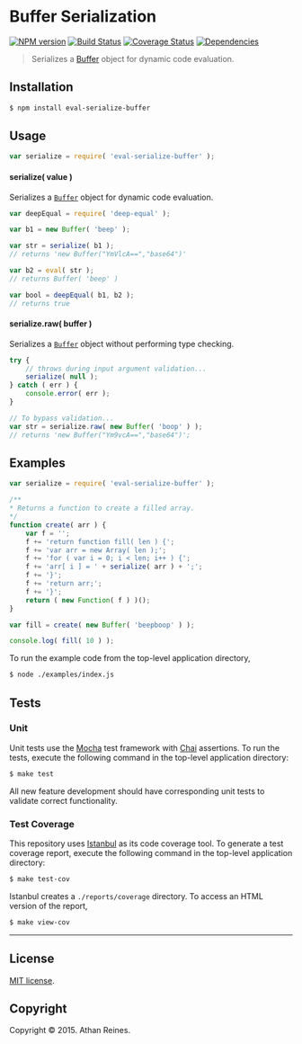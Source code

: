 Buffer Serialization
===
[![NPM version][npm-image]][npm-url] [![Build Status][travis-image]][travis-url] [![Coverage Status][codecov-image]][codecov-url] [![Dependencies][dependencies-image]][dependencies-url]

> Serializes a [Buffer](https://nodejs.org/api/buffer.html) object for dynamic code evaluation.


## Installation

``` bash
$ npm install eval-serialize-buffer
```


## Usage

``` javascript
var serialize = require( 'eval-serialize-buffer' );
```

#### serialize( value )

Serializes a [`Buffer`](https://nodejs.org/api/buffer.html) object for dynamic code evaluation.

``` javascript
var deepEqual = require( 'deep-equal' );

var b1 = new Buffer( 'beep' );

var str = serialize( b1 );
// returns 'new Buffer("YmVlcA==","base64")'

var b2 = eval( str );
// returns Buffer( 'beep' )

var bool = deepEqual( b1, b2 );
// returns true
```


#### serialize.raw( buffer )

Serializes a [`Buffer`](https://nodejs.org/api/buffer.html) object without performing type checking.

``` javascript
try {
	// throws during input argument validation...
	serialize( null );
} catch ( err ) {
	console.error( err );
}

// To bypass validation...
var str = serialize.raw( new Buffer( 'boop' ) );
// returns 'new Buffer("Ym9vcA==","base64")';
```


## Examples

``` javascript
var serialize = require( 'eval-serialize-buffer' );

/**
* Returns a function to create a filled array.
*/
function create( arr ) {
	var f = '';
	f += 'return function fill( len ) {';
	f += 'var arr = new Array( len );';
	f += 'for ( var i = 0; i < len; i++ ) {';
	f += 'arr[ i ] = ' + serialize( arr ) + ';';
	f += '}';
	f += 'return arr;';
	f += '}';
	return ( new Function( f ) )();
}

var fill = create( new Buffer( 'beepboop' ) );

console.log( fill( 10 ) );
```

To run the example code from the top-level application directory,

``` bash
$ node ./examples/index.js
```


## Tests

### Unit

Unit tests use the [Mocha](http://mochajs.org/) test framework with [Chai](http://chaijs.com) assertions. To run the tests, execute the following command in the top-level application directory:

``` bash
$ make test
```

All new feature development should have corresponding unit tests to validate correct functionality.


### Test Coverage

This repository uses [Istanbul](https://github.com/gotwarlost/istanbul) as its code coverage tool. To generate a test coverage report, execute the following command in the top-level application directory:

``` bash
$ make test-cov
```

Istanbul creates a `./reports/coverage` directory. To access an HTML version of the report,

``` bash
$ make view-cov
```


---
## License

[MIT license](http://opensource.org/licenses/MIT).


## Copyright

Copyright &copy; 2015. Athan Reines.


[npm-image]: http://img.shields.io/npm/v/eval-serialize-buffer.svg
[npm-url]: https://npmjs.org/package/eval-serialize-buffer

[travis-image]: http://img.shields.io/travis/kgryte/eval-serialize-buffer/master.svg
[travis-url]: https://travis-ci.org/kgryte/eval-serialize-buffer

[codecov-image]: https://img.shields.io/codecov/c/github/kgryte/eval-serialize-buffer/master.svg
[codecov-url]: https://codecov.io/github/kgryte/eval-serialize-buffer?branch=master

[dependencies-image]: http://img.shields.io/david/kgryte/eval-serialize-buffer.svg
[dependencies-url]: https://david-dm.org/kgryte/eval-serialize-buffer

[dev-dependencies-image]: http://img.shields.io/david/dev/kgryte/eval-serialize-buffer.svg
[dev-dependencies-url]: https://david-dm.org/dev/kgryte/eval-serialize-buffer

[github-issues-image]: http://img.shields.io/github/issues/kgryte/eval-serialize-buffer.svg
[github-issues-url]: https://github.com/kgryte/eval-serialize-buffer/issues
